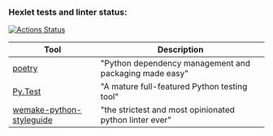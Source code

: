 ### Hexlet tests and linter status:
[![Actions Status](https://github.com/AlexSubach/python-project-51/workflows/hexlet-check/badge.svg)](https://github.com/AlexSubach/python-project-51/actions)


| Tool                                                                        | Description                                             |
|-----------------------------------------------------------------------------|---------------------------------------------------------|
| [poetry](https://poetry.eustace.io/)                                        | "Python dependency management and packaging made easy"  |
| [Py.Test](https://pytest.org)                                               | "A mature full-featured Python testing tool"            |
| [wemake-python-styleguide](https://wemake-python-stylegui.de)               | "the strictest and most opinionated python linter ever" |
